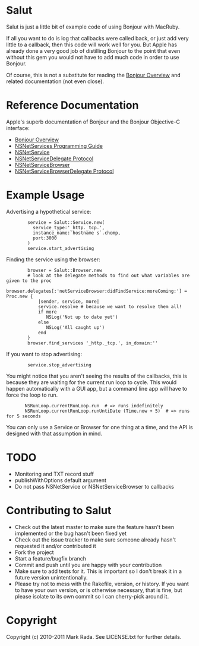 Salut
=====

Salut is just a little bit of example code of using Bonjour with MacRuby.

If all you want to do is log that callbacks were called back, or just add
very little to a callback, then this code will work well for you. But Apple
has already done a very good job of distilling Bonjour to the point that
even without this gem you would not have to add much code in order to use
Bonjour.

Of course, this is not a substitute for reading the [Bonjour Overview](http://developer.apple.com/library/mac/#documentation/Cocoa/Conceptual/NetServices/Introduction.html%23//apple_ref/doc/uid/TP40002445-SW1) and related documentation (not even close).

Reference Documentation
=======================

Apple's superb documentation of Bonjour and the Bonjour Objective-C interface:

- [Bonjour Overview](http://developer.apple.com/library/mac/#documentation/Cocoa/Conceptual/NetServices/Introduction.html%23//apple_ref/doc/uid/TP40002445-SW1)
- [NSNetServices Programming Guide](http://developer.apple.com/library/ios/#documentation/Networking/Conceptual/NSNetServiceProgGuide/Introduction.html)
- [NSNetService](http://developer.apple.com/library/mac/#documentation/Cocoa/Reference/Foundation/Classes/NSNetService_Class/Reference/Reference.html)
- [NSNetServiceDelegate Protocol](http://developer.apple.com/library/ios/#documentation/cocoa/reference/NSNetServiceDelegate_Protocol/Reference/Reference.html)
- [NSNetServiceBrowser](http://developer.apple.com/library/mac/#documentation/Cocoa/Reference/Foundation/Classes/NSNetServiceBrowser_Class/Reference/Reference.html)
- [NSNetServiceBrowserDelegate Protocol](http://developer.apple.com/library/ios/#documentation/cocoa/reference/NSNetServiceBrowserDelegate_Protocol/Reference/Reference.html)

Example Usage
=============

Advertising a hypothetical service:

            service = Salut::Service.new(
              service_type:'_http._tcp.',
              instance_name:`hostname s`.chomp,
              port:3000
            )
            service.start_advertising

Finding the service using the browser:

            browser = Salut::Browser.new
            # look at the delegate methods to find out what variables are given to the proc
            browser.delegates[:'netServiceBrowser:didFindService:moreComing:'] = Proc.new {
                |sender, service, more|
                service.resolve # because we want to resolve them all!
                if more
                   NSLog('Not up to date yet')
                else
                   NSLog('All caught up')
                end
            }
            browser.find_services '_http._tcp.', in_domain:''

If you want to stop advertising:

            service.stop_advertising

You might notice that you aren't seeing the results of the callbacks, this is because
they are waiting for the current run loop to cycle. This would happen automatically with
a GUI app, but a command line app will have to force the loop to run.

           NSRunLoop.currentRunLoop.run  # => runs indefinitely
           NSRunLoop.currentRunLoop.runUntiDate (Time.now + 5)  # => runs for 5 seconds

You can only use a Service or Browser for one thing at a time, and the API is designed
with that assumption in mind.

TODO
====

- Monitoring and TXT record stuff
- publishWithOptions default argument
- Do not pass NSNetService or NSNetServiceBrowser to callbacks

Contributing to Salut
=====================

* Check out the latest master to make sure the feature hasn't been implemented or the bug hasn't been fixed yet
* Check out the issue tracker to make sure someone already hasn't requested it and/or contributed it
* Fork the project
* Start a feature/bugfix branch
* Commit and push until you are happy with your contribution
* Make sure to add tests for it. This is important so I don't break it in a future version unintentionally.
* Please try not to mess with the Rakefile, version, or history. If you want to have your own version, or is otherwise necessary, that is fine, but please isolate to its own commit so I can cherry-pick around it.

Copyright
=========

Copyright (c) 2010-2011 Mark Rada. See LICENSE.txt for
further details.

